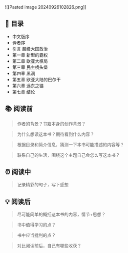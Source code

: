 ![[Pasted image 20240926102826.png]]
## 📑 目录
* 中文版序  
* 译者序  
* 引言 超级大国政治  
* 第一章 新型的霸权  
* 第二章 欧亚大棋局  
* 第三章 民主桥头堡  
* 第四章 黑洞  
* 第五章 欧亚大陆的巴尔干  
* 第六章 远东之锚  
* 第七章 结论
## 📚 阅读前
> 作者的背景？书籍本身的创作背景？

> 为什么想读这本书？期待看到什么内容？

> 根据目录和简介信息，猜测一下本书可能描述的内容等？

> 联系自己的生活，围绕这个主题自己会怎么写这本书？
## ⏰ 阅读中
> 记录精彩的句子，写下感想
##  💡 阅读后
> 尽可能简单的概括这本书的内容，情节+思想？

> 书中值得学习的点？

> 书中应当批判的点？

> 对比阅读前后，自己有哪些收获？ 
